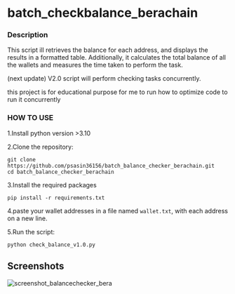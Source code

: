 # batch_checkbalance_berachain
### Description
This script ill retrieves the balance for each address, and displays the results in a formatted table. Additionally, it calculates the total balance of all the wallets and measures the time taken to perform the task.

(next update) V2.0 script will perform checking tasks concurrently.

this project is for educational purpose for me to run how to optimize code to run it concurrently



### HOW TO USE
1.Install python version >3.10

2.Clone the repository:
```
git clone https://github.com/psasin36156/batch_balance_checker_berachain.git
cd batch_balance_checker_berachain
```
3.Install the required packages
```
pip install -r requirements.txt
```
4.paste your wallet addresses in a file named `wallet.txt`, 
with each address on a new line.

5.Run the script:
```
python check_balance_v1.0.py
```
## Screenshots
![screenshot_balancechecker_bera](https://github.com/psasin36156/batch_checkbalance_berachain/assets/118220217/2f565ca7-c3ca-4b63-944b-e4662542c7db)
